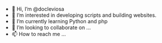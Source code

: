 - 👋 Hi, I’m @docleviosa
- 👀 I’m interested in developing scripts and building websites.
- 🌱 I’m currently learning Python and php
- 💞️ I’m looking to collaborate on ...
- 📫 How to reach me ...

<!---
docleviosa/docleviosa is a ✨ special ✨ repository because its `README.md` (this file) appears on your GitHub profile.
You can click the Preview link to take a look at your changes.
--->
